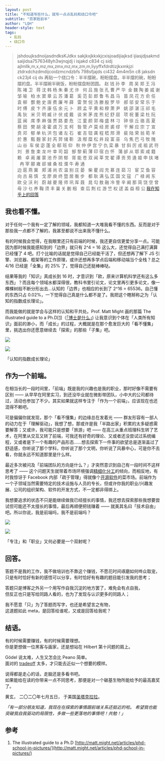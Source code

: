 ```yaml
---
layout: post
title: "不知道写些什么，就写一点点乱码和绕口令吧"
subtitle: "百家姓前半"
author: "LQH"
header-style: text
tags:
  - 乱码
  - 绕口令
---
```


> jshdoujksdnoijasdndksKJdkx sakjkxjkkxkjcxisjoadijiajksd ijiasjdjsakmd saijidsa7576348yh3wjnqjdj i isjakd c834 cj sidj ajlmllk,m,x,mz,mx,zmx,mz,mx,zm,m,liyyffxfdrdtizjkxmkjzi ztdrxdchzdmdijcoidzmcndzbfs
798sfjajds ci432 4m4m5n c8 jaksdn ck23j4 cij ds
> 再贴一个绕口令：半半摆碗，盼盼摆盘。半半摆的碗，盼盼摆的盘。半半摆碗半碗饭，盼盼摆盘盼团圆。
> 赵 钱 孙 李   周 吴 郑 王
冯 陈 褚 卫   蒋 沈 韩 杨
朱 秦 尤 许   何 吕 施 张
孔 曹 严 华   金 魏 陶 姜
戚 谢 邹 喻   柏 水 窦 章
云 苏 潘 葛   奚 范 彭 郎
鲁 韦 昌 马   苗 凤 花 方
俞 任 袁 柳   酆 鲍 史 唐
费 廉 岑 薛   雷 贺 倪 汤
滕 殷 罗 毕   郝 邬 安 常
乐 于 时 傅   皮 卞 齐 康
伍 余 元 卜   顾 孟 平 黄
和 穆 萧 尹   姚 邵 湛 汪
祁 毛 禹 狄   米 贝 明 臧
计 伏 成 戴   谈 宋 茅 庞
熊 纪 舒 屈   项 祝 董 梁
杜 阮 蓝 闽   席 季 麻 强
贾 路 娄 危   江 童 颜 郭
梅 盛 林 刁   钟 徐 丘 骆
高 夏 蔡 田   樊 胡 凌 霍
虞 万 支 柯   昝 管 卢 莫
经 房 裘 缪   干 解 应 宗
丁 宣 贲 邓   郁 单 杭 洪
包 诸 左 石   崔 吉 钮 龚
程 嵇 邢 滑   裴 陆 荣 翁
荀 羊 於 惠   甄 麹 家 封
芮 羿 储 靳   汲 邴 糜 松
井 段 富 巫   乌 焦 巴 弓
牧 隗 山 谷   车 侯 宓 蓬
全 郗 班 仰   秋 仲 伊 宫
宁 仇 栾 暴   甘 斜 厉 戎
祖 武 符 刘   景 詹 束 龙
叶 幸 司 韶   郜 黎 蓟 薄
印 宿 白 怀   蒲 邰 从 鄂
索 咸 籍 赖   卓 蔺 屠 蒙
池 乔 阴 郁   胥 能 苍 双
闻 莘 党 翟   谭 贡 劳 逄
姬 申 扶 堵   冉 宰 郦 雍
郤 璩 桑 桂   濮 牛 寿 通   
边 扈 燕 冀   郏 浦 尚 农
温 别 庄 晏   柴 瞿 阎 充
慕 连 茹 习   宦 艾 鱼 容
向 古 易 慎   戈 廖 庾 终
暨 居 衡 步   都 耿 满 弘
匡 国 文 寇   广 禄 阙 东
欧 殳 沃 利   蔚 越 夔 隆
师 巩 厍 聂   晁 勾 敖 融
冷 訾 辛 阚   那 简 饶 空
曾 毋 沙 乜   养 鞠 须 丰
巢 关 蒯 相   查 后 荆 红
游 竺 权 逑   盖 益 桓 公
[我在知乎上的回答](https://www.zhihu.com/question/403735935/answer/1321904076)

我也看不懂。
------

对于任何一个我有一定了解的领域，我都知道一大堆我看不懂的东西。反而是对于那些我一点都不了解的，我甚至都说不出来我不懂什么。

有的时候我会觉得，在我眼里还只有前端的时候，我还更自信更爱分享一点。可能因为那时候我能感知到的「边界」就只有 2^4 = 16 这么大，还觉得自己满打满算已经懂了 4 吧。打个比喻的话就是觉得自己已经能干活了，但还想再了解下 JS 引擎、浏览器、框架等的工作原理，或许还想再多学点后端和移动端当个全栈？总之 4/16 已经是「全集」的 25% 了，觉得自己还挺棒棒哒。

结果等我的「知识」真成长到 16 时，才意识到「欧，原来计算机科学还有这么多东西」？而且每个领域水都深得很，教科书里引论文，论文里再引更多论文，像一棵棵树般不断分形出去…认知的「边界」也相应的长到了 2^16 = 65536。自己懂的东西只占 0.02%，一下觉得自己真是什么都不是了。我把这个瞎掰称之为「认知的指数成长理论」。

而我能做的就是学会与这样的认知和平共处。Prof. Matt Might 画的那篇 The illustrated guide to a Ph.D[\[1\]](#ref_1)（[「博士是什么」](https://zhuanlan.zhihu.com/p/19789670)) 让我意识到个体在「人类所有知识」面前的渺小，而「成长」的过程，大概就是在那个愈发巨大的「看不懂集」里，挑选出你还愿意继续去「探索」的那些「子集」吧。

![](https://picx.zhimg.com/50/v2-9557bd0507ca70f7afd075730f31a2e3_720w.jpg?source=1940ef5c)

![](https://picx.zhimg.com/80/v2-9557bd0507ca70f7afd075730f31a2e3_720w.jpg?source=1940ef5c)

「认知的指数成长理论」

作为一个前端。
-------

在相当长的一段时间里，「前端」既是我的兴趣也是我的职业，那时好像不需要有区别 —— 从早早在阿里实习，到还没毕业就在微影带团队，小中大的公司都待过，活动也参加了不少。其实如果就这样专注于「作为一个前端」，应该现在也还混得不赖吧。

可是偏偏你就发现，那个「看不懂集」的边缘总在发着光 —— 群友形容有一部人的动力在于「理解驱动」，我想了想，那或许是我「半路出家」积累的太多疑惑需要解答；又或许，我可能只是想要「旅游」吧 —— 在高三从重点班理科生转了艺术，在阿里从交互又转了前端，可我还有好奇的理论、又或者还没尝试过系统编程，又或者是下一个有趣的产品形态……想去探索下一件事的欲望总是逐渐盖过了舒适感，你听说了那个学科，你听说了那个文明，你听说了风暴中心，可是你不去看，你就永远不知道那里是什么样。

最近多次被问及「前端团队的方向是什么？」才突然意识到自己有一段时间不这样思考了 —— 这个问题天生就带着市场环境强调[精细化分工](https://www.zhihu.com/search?q=%E7%B2%BE%E7%BB%86%E5%8C%96%E5%88%86%E5%B7%A5&search_source=Entity&hybrid_search_source=Entity&hybrid_search_extra=%7B%22sourceType%22%3A%22answer%22%2C%22sourceId%22%3A1321904076%7D)的倾向，而相反地，有时我惊讶于 Facebook 内部「疏于管理」得就像个[开源软件](https://www.zhihu.com/search?q=%E5%BC%80%E6%BA%90%E8%BD%AF%E4%BB%B6&search_source=Entity&hybrid_search_source=Entity&hybrid_search_extra=%7B%22sourceType%22%3A%22answer%22%2C%22sourceId%22%3A1321904076%7D)的菜市场。前端作为一个子领域当然需要特定的技术设施与人员的专长，但或许你我的职业/兴趣发展、公司的组织架构、软件的开发方式，不一定都非得绑上。

我想要追求的状态不只是能继续做我已经擅长的事情，我还想去探索那些我想要尝试但可能还不太擅长的事情，最后再顺便把钱赚着 —— 就美其名曰「技术自由」吧。所以你说，我是前端吗，我不是前端吗？

![](https://pic4.zhimg.com/50/v2-6caf0e597779eb690dffe71c0c610f54_720w.jpg?source=1940ef5c)

![](https://pic4.zhimg.com/80/v2-6caf0e597779eb690dffe71c0c610f54_720w.jpg?source=1940ef5c)

「专注」和「职业」又何必要是一个双射呢？



回答。
---

答题不是我的工作，我不做培训也不靠这个赚钱，不愿花时间琢磨如何哗众取宠，  
只是有时恰好有新的感悟可以分享，有时恰好有有趣的题目能引发我的思考；

答题只是博客之外另一个用写作自我沉淀的地方罢了，难免会有点自我，  
但反正也只是写给同路人看的，也为了发现与认识更多的同路人；

我不愿意「只」为了答题而写字，也还是希望言之有物，  
这道题如此 meta，是回答给谁呢，又或是回答给我呢？

结语。
---

有的时候需要赚钱，有的时候需要理想。  
你是更想做一位黑客与画家，还是想站在 Hilbert 第十问题的肩上。

Gödel 说太难，人生又怎会比 Peano 简单。  
面对的 [tradeoff](https://www.zhihu.com/search?q=tradeoff&search_source=Entity&hybrid_search_source=Entity&hybrid_search_extra=%7B%22sourceType%22%3A%22answer%22%2C%22sourceId%22%3A1321904076%7D) 太多，才只能去近似一个想要的模样。

说得都是走心的话，走脑还是多看书吧。  
如果能给在读的你带来一点不同思考，那便是对一个碳基生物所能给予的最高嘉奖了。



黄玄，
二〇二〇年七月五日，
于美国[圣塔克拉拉](https://www.zhihu.com/search?q=%E5%9C%A3%E5%A1%94%E5%85%8B%E6%8B%89%E6%8B%89&search_source=Entity&hybrid_search_source=Entity&hybrid_search_extra=%7B%22sourceType%22%3A%22answer%22%2C%22sourceId%22%3A1321904076%7D)。


_「有一部分朋友知道，我现在在探索的事情跟前端关系还挺近的啦。_
_希望我也能突破我自我驱动的局限性，多做一些更落地的事情吧！共勉！」_

参考
--

1.  The illustrated guide to a Ph.D [http://matt.might.net/articles/phd-school-in-pictures/](http://matt.might.net/articles/phd-school-in-pictures/)
